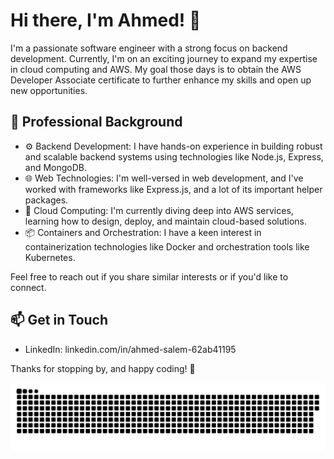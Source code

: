 # Hi there, I'm Ahmed! 👋

I'm a passionate software engineer with a strong focus on backend development.
Currently, I'm on an exciting journey to expand my expertise in cloud computing and AWS.
My goal those days is to obtain the AWS Developer Associate certificate to further enhance my skills and open up new opportunities.

## 💼 Professional Background

- ⚙ Backend Development: I have hands-on experience in building robust and scalable backend systems using technologies like Node.js, Express, and MongoDB.
- 🌐 Web Technologies: I'm well-versed in web development, and I've worked with frameworks like Express.js, and a lot of its important helper packages.
- 🚀 Cloud Computing: I'm currently diving deep into AWS services, learning how to design, deploy, and maintain cloud-based solutions.
- 📦 Containers and Orchestration: I have a keen interest in containerization technologies like Docker and orchestration tools like Kubernetes.


<!--START_SECTION:waka-->
<!--END_SECTION:waka-->

Feel free to reach out if you share similar interests or if you'd like to connect.

## 📫 Get in Touch

- LinkedIn: linkedin.com/in/ahmed-salem-62ab41195

Thanks for stopping by, and happy coding! 🚀


<picture>
  <source media="(prefers-color-scheme: dark)" srcset="https://raw.githubusercontent.com/ASalem404/ASalem404/output/github-contribution-grid-snake-dark.svg">
  <source media="(prefers-color-scheme: light)" srcset="https://raw.githubusercontent.com/ASalem404/ASalem404/output/github-contribution-grid-snake.svg">
  <img alt="github contribution grid snake animation" src="https://raw.githubusercontent.com/ASalem404/ASalem404/output/github-contribution-grid-snake.svg">
</picture>
